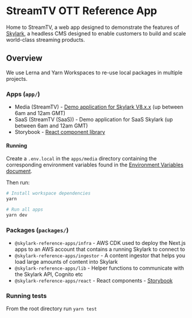 # StreamTV OTT Reference App

Home to StreamTV, a web app designed to demonstrate the features of [Skylark][skylark], a headless CMS designed to enable customers to build and scale world-class streaming products.

## Overview

We use Lerna and Yarn Workspaces to re-use local packages in multiple projects.

### Apps (`app/`)

- Media (StreamTV) - [Demo application for Skylark V8.x.x][v8-app] (up between 6am and 12am GMT)
- SaaS (StreamTV (SaaS)) - Demo application for SaaS Skylark (up between 6am and 12am GMT)
- Storybook - [React component library][storybook]

#### Running

Create a `.env.local` in the `apps/media` directory containing the corresponding environment variables found in the [Environment Variables document][environment-variables].

Then run:

```bash
# Install workspace dependencies
yarn

# Run all apps
yarn dev
```

### Packages (`packages/`)

- `@skylark-reference-apps/infra` - AWS CDK used to deploy the Next.js apps to an AWS account that contains a running Skylark to connect to
- `@skylark-reference-apps/ingestor` - A content ingestor that helps you load large amounts of content into Skylark
- `@skylark-reference-apps/lib` - Helper functions to communicate with the Skylark API, Cognito etc
- `@skylark-reference-apps/react` - React components - [Storybook][storybook]

### Running tests

From the root directory run `yarn test`

[skylark]: https://www.skylarkplatform.com/
[environment-variables]: ./docs/environment-variables.md
[storybook]: https://main--63219df2e93c0d4a4ed861cf.chromatic.com/
[v8-app]: https://media.apps.showcase.skylarkplatform.io/
